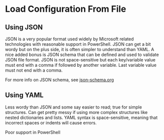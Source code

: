 # Load Configuration From File

## Using JSON
JSON is a very popular format used widely by Microsoft related technologies with reasonable support in PowerShell. JSON 
can get a bit wordy but on the plus side, it is often simpler to understand than YAML.  A nice added bonus is JSON schema 
that can be defined and used to validate JSON file format.  JSON is not space-sensitive but each key/variable value 
must end with a comma if followed by another variable.  Last variable value must not end with a comma.

For more info on JSON schema, see [json-schema.org](https://json-schema.org)


## Using YAML
Less wordy than JSON and some say easier to read; true for simple structures.  Can get pretty messy if using more complex 
structures like nested dictionaries and lists.  YAML syntax is space-sensitive, meaning that incorrect spaces or 
indents will cause errors.

Poor support in PowerShell